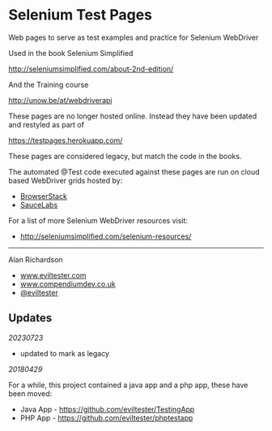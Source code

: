 Selenium Test Pages
=================

Web pages to serve as test examples and practice for Selenium WebDriver

Used in the book Selenium Simplified

http://seleniumsimplified.com/about-2nd-edition/

And the Training course

http://unow.be/at/webdriverapi

These pages are no longer hosted online. Instead they have been updated and restyled as part of

https://testpages.herokuapp.com/

These pages are considered legacy, but match the code in the books.

The automated @Test code executed against these pages are run on cloud based WebDriver grids hosted by:

* [BrowserStack](http://browserstack.com)
* [SauceLabs](http://saucelabs.com)

For a list of more Selenium WebDriver resources visit:

* http://seleniumsimplified.com/selenium-resources/


------
Alan Richardson

* www.eviltester.com
* www.compendiumdev.co.uk
* [@eviltester](https://twitter.com/eviltester)



## Updates

_20230723_

- updated to mark as legacy

_20180429_


For a while, this project contained a java app and a php app, these have been moved:

- Java App - https://github.com/eviltester/TestingApp
- PHP App - https://github.com/eviltester/phptestapp


